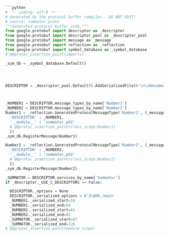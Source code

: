 
```python

```python
# -*- coding: utf-8 -*-
# Generated by the protocol buffer compiler.  DO NOT EDIT!
# source: summator.proto
"""Generated protocol buffer code."""
from google.protobuf import descriptor as _descriptor
from google.protobuf import descriptor_pool as _descriptor_pool
from google.protobuf import message as _message
from google.protobuf import reflection as _reflection
from google.protobuf import symbol_database as _symbol_database
# @@protoc_insertion_point(imports)

_sym_db = _symbol_database.Default()




DESCRIPTOR = _descriptor_pool.Default().AddSerializedFile(b'\n\x0esummator.proto\")\n\x07Number1\x12\x0e\n\x06value1\x18\x01 \x01(\x02\x12\x0e\n\x06value2\x18\x02 \x01(\x02\"\x18\n\x07Number2\x12\r\n\x05value\x18\x01 \x01(\x02\x32\'\n\x08Summator\x12\x1b\n\x03sum\x12\x08.Number1\x1a\x08.Number2\"\x00\x42\x08Z\x06./mainb\x06proto3')



_NUMBER1 = DESCRIPTOR.message_types_by_name['Number1']
_NUMBER2 = DESCRIPTOR.message_types_by_name['Number2']
Number1 = _reflection.GeneratedProtocolMessageType('Number1', (_message.Message,), {
  'DESCRIPTOR' : _NUMBER1,
  '__module__' : 'summator_pb2'
  # @@protoc_insertion_point(class_scope:Number1)
  })
_sym_db.RegisterMessage(Number1)

Number2 = _reflection.GeneratedProtocolMessageType('Number2', (_message.Message,), {
  'DESCRIPTOR' : _NUMBER2,
  '__module__' : 'summator_pb2'
  # @@protoc_insertion_point(class_scope:Number2)
  })
_sym_db.RegisterMessage(Number2)

_SUMMATOR = DESCRIPTOR.services_by_name['Summator']
if _descriptor._USE_C_DESCRIPTORS == False:

  DESCRIPTOR._options = None
  DESCRIPTOR._serialized_options = b'Z\006./main'
  _NUMBER1._serialized_start=18
  _NUMBER1._serialized_end=59
  _NUMBER2._serialized_start=61
  _NUMBER2._serialized_end=85
  _SUMMATOR._serialized_start=87
  _SUMMATOR._serialized_end=126
# @@protoc_insertion_point(module_scope)


```

```
